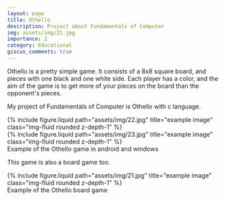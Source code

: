 ```yaml
---
layout: page
title: Othello
description: Project about Fundamentals of Computer
img: assets/img/21.jpg
importance: 2
category: Educational
giscus_comments: true
---
```


Othello is a pretty simple game. It consists of a 8x8 square board, and pieces with one black and one white side. Each player has a color, and the aim of the game is to get more of your pieces on the board than the opponent's pieces.

My project of Fundamentals of Computer is Othello with c language.

<div class="row">
    <div class="col-sm mt-3 mt-md-0">
        {% include figure.liquid path="assets/img/22.jpg" title="example image" class="img-fluid rounded z-depth-1" %}
    </div>
    <div class="col-sm mt-3 mt-md-0">
        {% include figure.liquid path="assets/img/23.jpg" title="example image" class="img-fluid rounded z-depth-1" %}
    </div>
</div>
<div class="caption">
    Example of the Othello game in android and windows
</div>



This game is also a board game too.

<div class="row justify-content-sm-center">
    <div class="col-sm-8 mt-3 mt-md-0">
        {% include figure.liquid path="assets/img/21.jpg" title="example image" class="img-fluid rounded z-depth-1" %}
    </div>
</div>
<div class="caption">
    Example of the Othello board game
</div>
